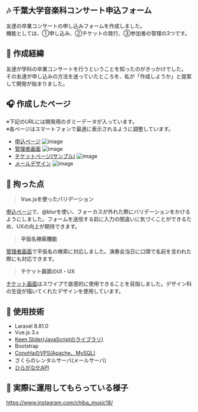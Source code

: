 ## 🎶 千葉大学音楽科コンサート申込フォーム
友達の卒業コンサートの申し込みフォームを作成しました。  
機能としては、①申し込み、②チケットの発行、③参加者の管理の3つです。

## 🎼 作成経緯
友達が学科の卒業コンサートを行うということを知ったのがきっかけでした。  
その友達が申し込みの方法を迷っていたところを、私が「作成しようか」と提案して開発が始まりました。

## 🎧 作成したページ
※下記のURLには開発用のダミーデータが入っています。  
※各ページはスマートフォンで最適に表示されるように調整しています。
- [申込ページ](https://concert-application-form-sample.ms2n-xxx.com/application)
![image](https://user-images.githubusercontent.com/64852221/154796455-4fbe663a-2d51-4c68-9116-5bed1a3d0403.png)
- [管理者画面](https://concert-application-form-sample.ms2n-xxx.com/admin/tickets)
![image](https://user-images.githubusercontent.com/64852221/154796480-25643947-5fa3-40fb-b482-8a5ee72c894f.png)
- [チケットページ(サンプル)](https://concert-application-form-sample.ms2n-xxx.com/admin/tickets/sample)
![image](https://user-images.githubusercontent.com/64852221/154796497-d33be233-25bd-4d64-9774-e8ccab197756.png)
- [メールデザイン](https://concert-application-form-sample.ms2n-xxx.com/admin/email-test)
![image](https://user-images.githubusercontent.com/64852221/154796726-45d9202c-9f06-48f9-a0ee-8f621f3d2df8.png)

## 💪 拘った点
>**Vue.jsを使ったバリデーション**  

[申込ページ](https://concert-application-form-sample.ms2n-xxx.com/application)で、@blurを使い、フォーカスが外れた際にバリデーションをかけるようにしました。フォームを送信する前に入力の間違いに気づくことができるため、UXの向上が期待できます。  

>**平仮名検索機能**  

[管理者画面](https://concert-application-form-sample.ms2n-xxx.com/admin/tickets)で平仮名の検索に対応しました。演奏会当日に口頭で名前を言われた際にも対応できます。

>**チケット画面のUI・UX**  

[チケット画面](https://concert-application-form-sample.ms2n-xxx.com/admin/tickets/sample)はスワイプで直感的に使用できることを目指しました。デザイン科の生徒が描いてくれたデザインを使用しています。

## 🎷 使用技術
- Laravel 8.81.0
- Vue.js 3.x
- [Keen Slider(JavaScriptのライブラリ)](https://keen-slider.io/)
- Bootstrap
- [ConoHaのVPS(Apache、MySQL)](https://www.conoha.jp/vps/?btn_id=top--mainvisual_vps-top)
- さくらのレンタルサーバ(メールサーバ)
- [ひらがな化API](https://labs.goo.ne.jp/api/jp/hiragana-translation/)

## 🏫 実際に運用してもらっている様子
https://www.instagram.com/chiba_music18/
